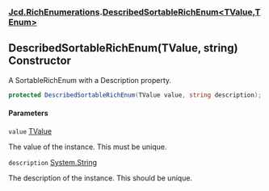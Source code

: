### [Jcd.RichEnumerations](Jcd.RichEnumerations.md 'Jcd.RichEnumerations').[DescribedSortableRichEnum&lt;TValue,TEnum&gt;](Jcd.RichEnumerations.DescribedSortableRichEnum_TValue,TEnum_.md 'Jcd.RichEnumerations.DescribedSortableRichEnum<TValue,TEnum>')

## DescribedSortableRichEnum(TValue, string) Constructor

A SortableRichEnum with a Description property.

```csharp
protected DescribedSortableRichEnum(TValue value, string description);
```
#### Parameters

<a name='Jcd.RichEnumerations.DescribedSortableRichEnum_TValue,TEnum_.DescribedSortableRichEnum(TValue,string).value'></a>

`value` [TValue](Jcd.RichEnumerations.DescribedSortableRichEnum_TValue,TEnum_.md#Jcd.RichEnumerations.DescribedSortableRichEnum_TValue,TEnum_.TValue 'Jcd.RichEnumerations.DescribedSortableRichEnum<TValue,TEnum>.TValue')

The value of the instance. This must be unique.

<a name='Jcd.RichEnumerations.DescribedSortableRichEnum_TValue,TEnum_.DescribedSortableRichEnum(TValue,string).description'></a>

`description` [System.String](https://docs.microsoft.com/en-us/dotnet/api/System.String 'System.String')

The description of the instance. This should be unique.